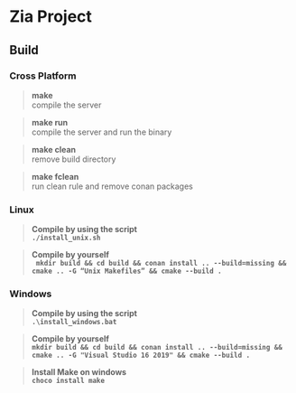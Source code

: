 # Zia Project


## Build

### Cross Platform

><b>make</b><br>
compile the server

> <b>make run</b><br>
compile the server and run the binary

><b>make clean</b><br>
remove build directory

><b>make fclean</b><br>
run clean rule and remove conan packages

### Linux

> <b>Compile by using the script<br>
``./install_unix.sh``

> <b>Compile by yourself<br>
`` mkdir build && cd build && conan install .. --build=missing && cmake .. -G “Unix Makefiles” && cmake --build .``

### Windows

> <b>Compile by using the script<br>
``.\install_windows.bat``

> <b>Compile by yourself<br>
``mkdir build && cd build && conan install .. --build=missing && cmake .. -G "Visual Studio 16 2019" && cmake --build .``

> <b>Install Make on windows<br>
``choco install make``



